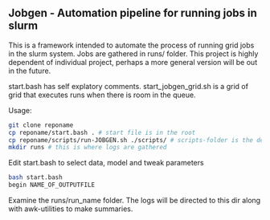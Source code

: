 ## Jobgen - Automation pipeline for running jobs in slurm
This is a framework intended to automate the process of running grid jobs in the slurm system. 
Jobs are gathered in runs/ folder. This project is highly dependent of individual project, perhaps a more general version will be out in the future.

start.bash has self explatory comments. start_jobgen_grid.sh is a grid of grid that executes runs when there is room in the queue.

Usage:
```bash
git clone reponame
cp reponame/start.bash . # start file is in the root
cp reponame/scripts/run-JOBGEN.sh ./scripts/ # scripts-folder is the default place for scripts
mkdir runs # this is where logs are gathered
```
Edit start.bash to select data, model and tweak parameters
```bash
bash start.bash
begin NAME_OF_OUTPUTFILE
```
Examine the runs/run_name folder. The logs will be directed to this dir along with awk-utilities to make summaries.
